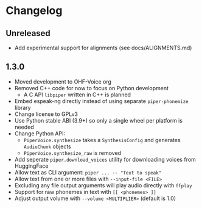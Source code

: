 # Changelog

## Unreleased

- Add experimental support for alignments (see docs/ALIGNMENTS.md)

## 1.3.0

- Moved development to OHF-Voice org
- Removed C++ code for now to focus on Python development
    - A C API `libpiper` written in C++ is planned
- Embed espeak-ng directly instead of using separate `piper-phonemize` library
- Change license to GPLv3
- Use Python stable ABI (3.9+) so only a single wheel per platform is needed
- Change Python API:
    - `PiperVoice.synthesize` takes a `SynthesisConfig` and generates `AudioChunk` objects
    - `PiperVoice.synthesize_raw` is removed
- Add seperate `piper.download_voices` utility for downloading voices from HuggingFace
- Allow text as CLI argument: `piper ... -- "Text to speak"`
- Allow text from one or more files with `--input-file <FILE>`
- Excluding any file output arguments will play audio directly with `ffplay`
- Support for raw phonemes in text with `[[ <phonemes> ]]`
- Adjust output volume with `--volume <MULTIPLIER>` (default is 1.0)
